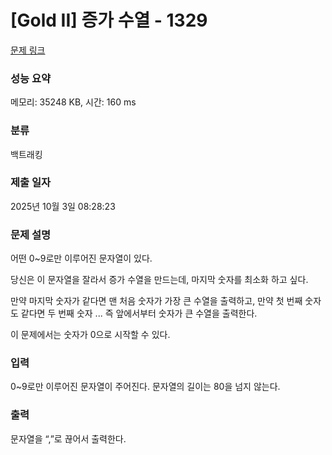 # [Gold II] 증가 수열 - 1329 

[문제 링크](https://www.acmicpc.net/problem/1329) 

### 성능 요약

메모리: 35248 KB, 시간: 160 ms

### 분류

백트래킹

### 제출 일자

2025년 10월 3일 08:28:23

### 문제 설명

<p>어떤 0~9로만 이루어진 문자열이 있다.</p>

<p>당신은 이 문자열을 잘라서 증가 수열을 만드는데, 마지막 숫자를 최소화 하고 싶다.</p>

<p>만약 마지막 숫자가 같다면 맨 처음 숫자가 가장 큰 수열을 출력하고, 만약 첫 번째 숫자도 같다면 두 번째 숫자 ... 즉 앞에서부터 숫자가 큰 수열을 출력한다.</p>

<p>이 문제에서는 숫자가 0으로 시작할 수 있다.</p>

### 입력 

 <p>0~9로만 이루어진 문자열이 주어진다. 문자열의 길이는 80을 넘지 않는다.</p>

### 출력 

 <p>문자열을 “,”로 끊어서 출력한다.</p>

